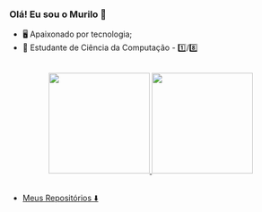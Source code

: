 ### Olá! Eu sou o Murilo 👋

- 🖥️ Apaixonado por tecnologia;
- 🧠 Estudante de Ciência da Computação - 1️⃣/8️⃣
 
<br>
<div align="center">
  <a href="murilobarbosaa" >
  <img height="180em" src="https://github-readme-stats.vercel.app/api?username=murilobarbosaa&show_icons=true&theme=dark&include_all_commits=true&count_private=true"/>
  <img height="180em" src="https://github-readme-stats.vercel.app/api/top-langs/?username=murilobarbosaa&layout=compact&langs_count=7&theme=dark"/>
</div>
<br>

 - Meus Repositórios ⬇️
